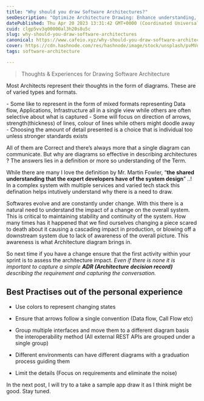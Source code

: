 ```yaml
---
title: "Why should you draw Software Architectures?"
seoDescription: "Optimize Architecture Drawing: Enhance understanding, evaluate change, maintain stability, and improve communication with effective diagrams and pract..."
datePublished: Thu Apr 20 2023 13:31:42 GMT+0000 (Coordinated Universal Time)
cuid: clgp5vv3q00000al3h20s8u5c
slug: why-should-you-draw-software-architectures
canonical: https://www.cafeio.xyz/why-should-you-draw-software-architectures/
cover: https://cdn.hashnode.com/res/hashnode/image/stock/unsplash/pvMVecxVoW0/upload/d49ae453dae1d39dde6ebe522d9c585c.jpeg
tags: software-architecture

---
```


> Thoughts & Experiences for Drawing Software Architecture

Most Architects represent their thoughts in the form of diagrams. These are of varied types and formats.

\- Some like to represent in the form of mixed formats representing Data flow, Applications, Infrastructure all in a single view while others are often selective about what is captured - Some will focus on direction of arrows, strength(thickness) of lines, colour of lines while others might doodle away - Choosing the amount of detail presented is a choice that is individual too unless stronger standards exists

All of them are Correct and there’s always more that a single diagram can communicate. But why are diagrams so effective in describing architectures ? The answers lies in a definition or more so understanding of the Term.

While there are many I love the definition by Mr. Martin Fowler, “**the shared understanding that the expert developers have of the system design**” ..! In a complex system with multiple services and varied tech stack this defination helps intutively understand why there is a need to draw.

Softwares evolve and are constantly under change. With this there is a natural need to understand the impact of a change on the overall system. This is critical to maintaining stability and continuity of the system. How many times has it happened that we find ourselves changing a piece scared to death about it causing a cascading impact in production, or blowing off a downstream system due to lack of awareness of the overall picture. This awareness is what Architecture diagram brings in.

So next time if you have a change ensure that the first activity within your sprint is to assess the architecture impact. *Even if there is none it is important to capture a simple* ***ADR (Architecture decision record)*** *describing the requirement and capturing the conversation.*

## Best Practises out of the personal experience

* Use colors to represent changing states
    
* Ensure that arrows follow a single convention (Data flow, Call Flow etc)
    
* Group multiple interfaces and move them to a different diagram basis the interoperability method (All external REST APIs are grouped under a single group)
    
* Different environments can have different diagrams with a graduation process guiding them
    
* Limit the details (Focus on requirements and eliminate the noise)
    

In the next post, I will try to a take a sample app draw it as I think might be good. Stay tuned.